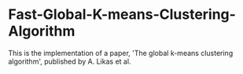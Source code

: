 # Fast-Global-K-means-Clustering-Algorithm
This is the implementation of a paper, 'The global k-means clustering algorithm', published by A. Likas et al.
